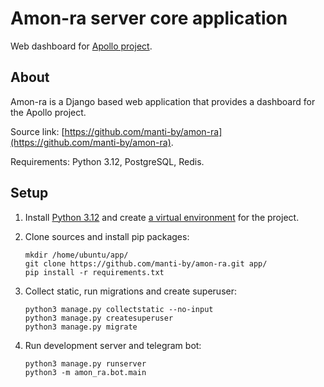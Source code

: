 # Amon-ra server core application

Web dashboard for [Apollo project](https://github.com/manti-by/apollo).

## About

Amon-ra is a Django based web application that provides a dashboard for the Apollo project.

Source link: [https://github.com/manti-by/amon-ra](https://github.com/manti-by/amon-ra).

Requirements: Python 3.12, PostgreSQL, Redis.

## Setup

1. Install [Python 3.12](https://www.python.org/downloads/release/python-3120/) and 
create [a virtual environment](https://docs.python.org/3/library/venv.html) for the project.

2. Clone sources and install pip packages:

    ```shell
    mkdir /home/ubuntu/app/
    git clone https://github.com/manti-by/amon-ra.git app/
    pip install -r requirements.txt
    ```

3. Collect static, run migrations and create superuser:

    ```shell
    python3 manage.py collectstatic --no-input
    python3 manage.py createsuperuser
    python3 manage.py migrate
    ```

4. Run development server and telegram bot:

    ```shell
    python3 manage.py runserver
    python3 -m amon_ra.bot.main
    ```
